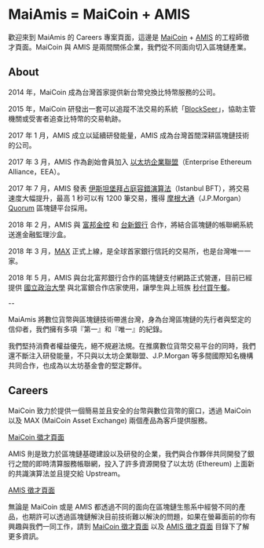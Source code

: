 # MaiAmis = MaiCoin + AMIS 

歡迎來到 MaiAmis 的 Careers 專案頁面，這邊是 [MaiCoin](https://www.maicoin.com/) + [AMIS](https://am.is/) 的工程師徵才頁面。MaiCoin 與 AMIS 是兩間關係企業，我們從不同面向切入區塊鏈產業。

## About

2014 年，MaiCoin 成為台灣首家提供新台幣兌換比特幣服務的公司。

2015 年，MaiCoin 研發出一套可以追蹤不法交易的系統「[BlockSeer](https://www.blockseer.com/)」，協助主管機關或受害者追查比特幣的交易軌跡。

2017 年 1 月，AMIS 成立以延續研發能量，AMIS 成為台灣首間深耕區塊鏈技術的公司。

2017 年 3 月，AMIS 作為創始會員加入 [以太坊企業聯盟](https://entethalliance.org/members-2/)（Enterprise Ethereum Alliance，EEA）。

2017 年 7 月，AMIS 發表 [伊斯坦堡拜占庭容錯演算法](https://www.ithome.com.tw/news/115341)（Istanbul BFT），將交易速度大幅提升，最高 1 秒可以有 1200 筆交易，獲得 [摩根大通](https://www.jpmorgan.com/)（J.P.Morgan）[Quorum](https://www.jpmorgan.com/global/Quorum) 區塊鏈平台採用。

2018 年 2 月，AMIS 與 [富邦金控](https://www.fubon.com/) 和 [台新銀行](https://www.taishinbank.com.tw/) 合作，將結合區塊鏈的帳聯網系統送進金融監理沙盒。

2018 年 3 月，[MAX](http://max.maicoin.com/) 正式上線，是全球首家銀行信託的交易所，也是台灣唯一一家。

2018 年 5 月，AMIS 與台北富邦銀行合作的區塊鏈支付網路正式營運，目前已經提供 [國立政治大學](https://www.nccu.edu.tw/) 與北富銀合作店家使用，讓學生與上班族 [秒付買午餐](https://udn.com/news/story/7239/3139655)。

--

MaiAmis 將數位貨幣與區塊鏈技術帶進台灣，身為台灣區塊鏈的先行者與堅定的信仰者，我們擁有多項『第一』和『唯一』的紀錄。

我們堅持消費者權益優先，絕不規避法規。在推廣數位貨幣交易平台的同時，我們還不斷注入研發能量，不只與以太坊企業聯盟、J.P.Morgan 等多間國際知名機構共同合作，也成為以太坊基金會的堅定夥伴。

## Careers

MaiCoin 致力於提供一個簡易並且安全的台幣與數位貨幣的窗口，透過 MaiCoin 以及 MAX (MaiCoin Asset Exchange) 兩個產品為客戶提供服務。

[MaiCoin 徵才頁面](MaiCoin)

AMIS 則是致力於區塊鏈基礎建設以及研發的企業，我們與合作夥伴共同開發了銀行之間的即時清算服務帳聯網，投入了許多資源開發了以太坊 (Ethereum) 上面新的共識演算法並且提交給 Upstream。

[AMIS 徵才頁面](AMIS)

無論是 MaiCoin 或是 AMIS 都透過不同的面向在區塊鏈生態系中經營不同的產品，也期許可以透過區塊鏈解決目前技術難以解決的問題，如果在螢幕面前的你有興趣與我們一同工作，請到 [MaiCoin 徵才頁面](MaiCoin) 以及 [AMIS 徵才頁面](AMIS) 目錄下了解更多資訊。
